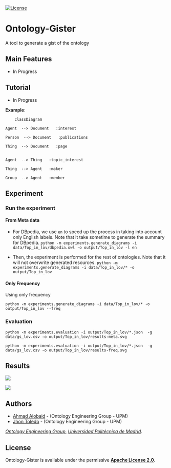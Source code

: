 [![License](https://camo.githubusercontent.com/d6aa9e530d2e113934db4c4c984411041c92b3a120223790c67d37291d373822/68747470733a2f2f696d672e736869656c64732e696f2f707970692f6c2f6d6f7270682d6b67632e737667)](https://github.com/oeg-upm/morph-kgc/blob/main/LICENSE) 

# Ontology-Gister

A tool to generate a gist of the ontology


## Main Features

* In Progress

## Tutorial

* In Progress



**Example**:



```mermaid
	classDiagram

Agent  --> Document   :interest  

Person  --> Document   :publications  

Thing  --> Document   :page  


Agent  --> Thing   :topic_interest  

Thing  --> Agent   :maker  

Group  --> Agent   :member  

```

## Experiment

### Run the experiment

#### From Meta data

* For DBpedia, we use `en` to speed up the process in taking into account only English labels. Note that it take sometime to generate the summary for DBpedia.
```python -m experiments.generate_diagrams -i data/Top_in_lov/dbpedia.owl -o output/Top_in_lov -l en```

* Then, the experiment is performed for the rest of ontologies. Note that it will not overwrite generated resources. 
```python -m experiments.generate_diagrams -i data/Top_in_lov/* -o output/Top_in_lov```

#### Only Frequency
Using only frequency

```
python -m experiments.generate_diagrams -i data/Top_in_lov/* -o output/Top_in_lov --freq
```

### Evaluation

```
python -m experiments.evaluation -i output/Top_in_lov/*.json  -g data/gs_lov.csv -o output/Top_in_lov/results-meta.svg
```


```
python -m experiments.evaluation -i output/Top_in_lov/*.json  -g data/gs_lov.csv -o output/Top_in_lov/results-freq.svg
```


## Results

![](output/Top_in_lov/results-meta.svg)

![](output/Top_in_lov/results-freq.svg)

## Authors

- [Ahmad Alobaid](https://github.com/ahmad88me) - (Ontology Engineering Group - UPM)
- [Jhon Toledo](https://github.com/jatoledo) - (Ontology Engineering Group - UPM)

*[Ontology Engineering Group](https://oeg.fi.upm.es/)*, *[Universidad Politécnica de Madrid](https://www.upm.es/internacional)*.

## License

Ontology-Gister is available under the permissive **[Apache License 2.0](https://github.com/oeg-upm/Morph-KGC/blob/main/LICENSE)**.
